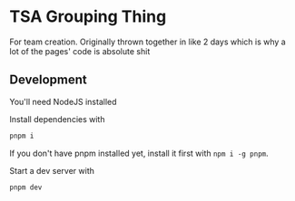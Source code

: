 # TSA Grouping Thing

For team creation. Originally thrown together in like 2 days which is why a lot of the pages' code is absolute shit

## Development

You'll need NodeJS installed

Install dependencies with

```sh
pnpm i
```

If you don't have pnpm installed yet, install it first with `npm i -g pnpm`.

Start a dev server with

```sh
pnpm dev
```

